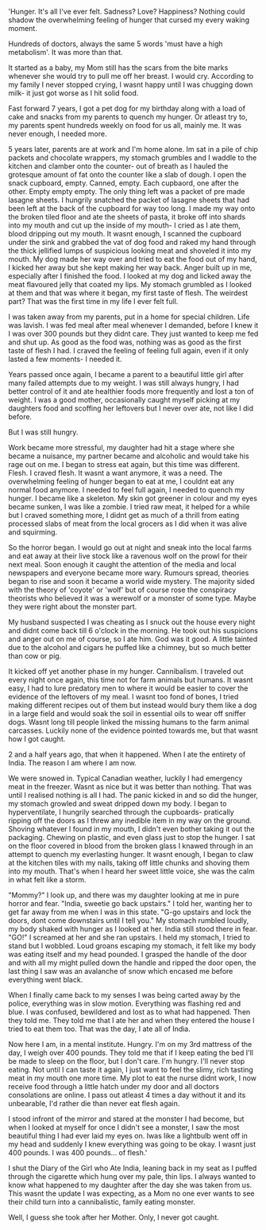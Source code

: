 'Hunger. It's all I've ever felt. Sadness? Love? Happiness? Nothing could shadow the overwhelming feeling of hunger that cursed my every waking moment.

Hundreds of doctors, always the same 5 words 'must have a high metabolism'. It was more than that. 

It started as a baby, my Mom still has the scars from the bite marks whenever she would try to pull me off her breast. I would cry. According to my family I never stopped crying, I wasnt happy until I was chugging down milk- it just got worse as I hit solid food. 

Fast forward 7 years, I got a pet dog for my birthday along with a load of cake and snacks from my parents to quench my hunger. Or atleast try to, my parents spent hundreds weekly on food for us all, mainly me. It was never enough, I needed more. 

5 years later, parents are at work and I'm home alone. Im sat in a pile of chip packets and chocolate wrappers, my stomach grumbles and I waddle to the kitchen and clamber onto the counter- out of breath as I hauled the grotesque amount of fat onto the counter like a slab of dough. I open the snack cupboard, empty. Canned, empty. Each cupbaord, one after the other. Empty empty empty. The only thing left was a packet of pre made lasagne sheets. I hungrily snatched the packet of lasagne sheets that had been left at the back of the cupboard for way too long. I made my way onto the broken tiled floor and ate the sheets of pasta, it broke off into shards into my mouth and cut up the inside of my mouth- I cried as I ate them, blood dripping out my mouth. It wasnt enough, I scanned the cupboard under the sink and grabbed the vat of dog food and raked my hand through the thick jellified lumps of suspicious looking meat and shoveled it into my mouth. My dog made her way over and tried to eat the food out of my hand, I kicked her away but she kept making her way back. Anger built up in me, especially after I finished the food. I looked at my dog and licked away the meat flavoured jelly that coated my lips. My stomach grumbled as I looked at them and that was where it began, my first taste of flesh. The weirdest part? That was the first time in my life I ever felt full. 

I was taken away from my parents, put in a home for special children. Life was lavish. I was fed meal after meal whenever I demanded, before I knew it I was over 300 pounds but they didnt care. They just wanted to keep me fed and shut up. As good as the food was, nothing was as good as the first taste of flesh I had. I craved the feeling of feeling full again, even if it only lasted a few moments- I needed it. 

Years passed once again, I became a parent to a beautiful little girl after many failed attempts due to my weight. I was still always hungry, I had better control of it and ate healthier foods more frequently and lost a ton of weight. I was a good mother, occasionally caught myself picking at my daughters food and scoffing her leftovers but I never over ate, not like I did before. 

But I was still hungry. 

Work became more stressful, my daughter had hit a stage where she became a nuisance, my partner became and alcoholic and would take his rage out on me. I began to stress eat again, but this time was different. Flesh. I craved flesh. It wasnt a want anymore, it was a need. The overwhelming feeling of hunger began to eat at me, I couldnt eat any normal food anymore. I needed to feel full again, I needed to quench my hunger. I became like a skeleton. My skin got greener in colour and my eyes became sunken, I was like a zombie. I tried raw meat, it helped for a while but I craved something more, I didnt get as much of a thrill from eating processed slabs of meat from the local grocers as I did when it was alive and squirming. 

So the horror began. I would go out at night and sneak into the local farms and eat away at their live stock like a ravenous wolf on the prowl for their next meal. Soon enough it caught the attention of the media and local newspapers and everyone became more wary. Rumours spread, theories began to rise and soon it became a world wide mystery. The majority sided with the theory of 'coyote' or 'wolf' but of course rose the conspiracy theorists who believed it was a werewolf or a monster of some type. Maybe they were right about the monster part. 

My husband suspected I was cheating as I snuck out the house every night and didnt come back till 6 o'clock in the morning. He took out his suspicions and anger out on me of course, so I ate him. God was it good. A little tainted due to the alcohol and cigars he puffed like a chimney, but so much better than cow or pig. 

It kicked off yet another phase in my hunger. Cannibalism. I traveled out every night once again, this time not for farm animals but humans. It wasnt easy, I had to lure predatory men to where it would be easier to cover the evidence of the leftovers of my meal. I wasnt too fond of bones, I tried making different recipes out of them but instead would bury them like a dog in a large field and would soak the soil in essential oils to wear off sniffer dogs. Wasnt long till people linked the missing humans to the farm animal carcasses. Luckily none of the evidence pointed towards me, but that wasnt how I got caught. 

2 and a half years ago, that when it happened. When I ate the entirety of India. The reason I am where I am now. 

We were snowed in. Typical Canadian weather, luckily I had emergency meat in the freezer. Wasnt as nice but it was better than nothing. That was until I realised nothing is all I had. The panic kicked in and so did the hunger, my stomach growled and sweat dripped down my body. I began to hyperventilate, I hungrily searched through the cupboards- pratically ripping off the doors as I threw any inedible item in my way on the ground. Shoving whatever I found in my mouth, I didn't even bother taking it out the packaging. Chewing on plastic, and even glass just to stop the hunger. I sat on the floor covered in blood from the broken glass I knawed through in an attempt to quench my everlasting hunger. It wasnt enough, I began to claw at the kitchen tiles with my nails, taking off little chunks and shoving them into my mouth. That's when I heard her sweet little voice, she was the calm in what felt like a storm. 

"Mommy?" I look up, and there was my daughter looking at me in pure horror and fear. "India, sweetie go back upstairs." I told her, wanting her to get far away from me when I was in this state. "G-go upstairs and lock the doors, dont come downstairs until I tell you." My stomach rumbled loudly, my body shaked with hunger as I looked at her. India still stood there in fear. "GO!" I screamed at her and she ran upstairs. I held my stomach, I tried to stand but I wobbled. Loud groans escaping my stomach, it felt like my body was eating itself and my head pounded. I grasped the handle of the door and with all my might pulled down the handle and ripped the door open, the last thing I saw was an avalanche of snow which encased me before everything went black. 

When I finally came back to my senses I was being carted away by the police, everything was in slow motion. Everything was flashing red and blue. I was confused, bewildered and lost as to what had happened. Then they told me. They told me that I ate her and when they entered the house I tried to eat them too. That was the day, I ate all of India. 

Now here I am, in a mental institute. Hungry. I'm on my 3rd mattress of the day, I weigh over 400 pounds. They told me that if I keep eating the bed I'll be made to sleep on the floor, but I don't care. I'm hungry. I'll never stop eating. Not until I can taste it again, I just want to feel the slimy, rich tasting meat in my mouth one more time. My plot to eat the nurse didnt work, I now receive food through a little hatch under my door and all doctors consolations are online. I pass out atleast 4 times a day without it and its unbearable, I'd rather die than never eat flesh again. 

I stood infront of the mirror and stared at the monster I had become, but when I looked at myself for once I didn't see a monster, I saw the most beautiful thing I had ever laid my eyes on. Iwas like a lightbulb went off in my head and suddenly I knew everything was going to be okay. I wasnt just 400 pounds. I was 400 pounds... of flesh.'

I shut the Diary of the Girl who Ate India, leaning back in my seat as I puffed through the cigarette which hung over my pale, thin lips. I always wanted to know what happened to my daughter after the day she was taken from us. This wasnt the update I was expecting, as a Mom no one ever wants to see their child turn into a cannibalistic, family eating monster. 

Well, I guess she took after her Mother. Only, I never got caught.